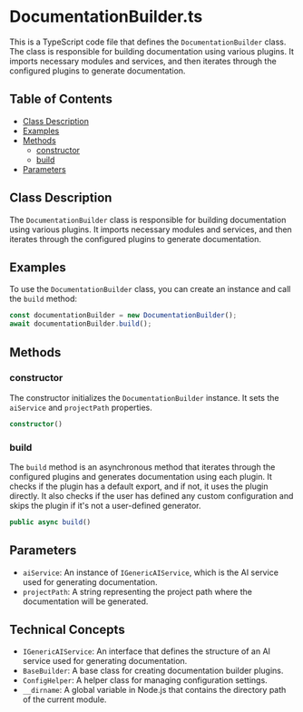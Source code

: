 # DocumentationBuilder.ts

This is a TypeScript code file that defines the `DocumentationBuilder` class. The class is responsible for building documentation using various plugins. It imports necessary modules and services, and then iterates through the configured plugins to generate documentation.

## Table of Contents

- [Class Description](#class-description)
- [Examples](#examples)
- [Methods](#methods)
  - [constructor](#constructor)
  - [build](#build)
- [Parameters](#parameters)

## Class Description

The `DocumentationBuilder` class is responsible for building documentation using various plugins. It imports necessary modules and services, and then iterates through the configured plugins to generate documentation.

## Examples

To use the `DocumentationBuilder` class, you can create an instance and call the `build` method:

```typescript
const documentationBuilder = new DocumentationBuilder();
await documentationBuilder.build();
```

## Methods

### constructor

The constructor initializes the `DocumentationBuilder` instance. It sets the `aiService` and `projectPath` properties.

```typescript
constructor()
```

### build

The `build` method is an asynchronous method that iterates through the configured plugins and generates documentation using each plugin. It checks if the plugin has a default export, and if not, it uses the plugin directly. It also checks if the user has defined any custom configuration and skips the plugin if it's not a user-defined generator.

```typescript
public async build()
```

## Parameters

- `aiService`: An instance of `IGenericAIService`, which is the AI service used for generating documentation.
- `projectPath`: A string representing the project path where the documentation will be generated.

## Technical Concepts

- `IGenericAIService`: An interface that defines the structure of an AI service used for generating documentation.
- `BaseBuilder`: A base class for creating documentation builder plugins.
- `ConfigHelper`: A helper class for managing configuration settings.
- `__dirname`: A global variable in Node.js that contains the directory path of the current module.